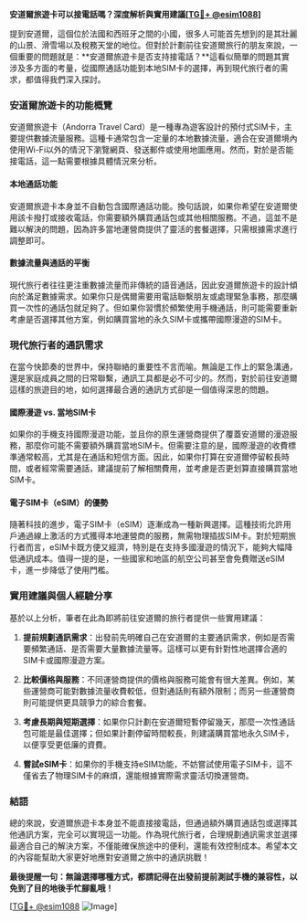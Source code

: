 **安道爾旅遊卡可以接電話嗎？深度解析與實用建議[[TG💪+ @esim1088](https://t.me/s/esim1088)]**

提到安道爾，這個位於法國和西班牙之間的小國，很多人可能首先想到的是其壯麗的山景、滑雪場以及稅務天堂的地位。但對於計劃前往安道爾旅行的朋友來說，一個重要的問題就是：**安道爾旅遊卡是否支持接電話？**這看似簡單的問題其實涉及多方面的考量，從國際通話功能到本地SIM卡的選擇，再到現代旅行者的需求，都值得我們深入探討。

### 安道爾旅遊卡的功能概覽

安道爾旅遊卡（Andorra Travel Card）是一種專為遊客設計的預付式SIM卡，主要提供數據流量服務。這種卡通常包含一定量的本地數據流量，適合在安道爾境內使用Wi-Fi以外的情況下瀏覽網頁、發送郵件或使用地圖應用。然而，對於是否能接電話，這一點需要根據具體情況來分析。

#### 本地通話功能
安道爾旅遊卡本身並不自動包含國際通話功能。換句話說，如果你希望在安道爾使用該卡撥打或接收電話，你需要額外購買通話包或其他相關服務。不過，這並不是難以解決的問題，因為許多當地運營商提供了靈活的套餐選擇，只需根據需求進行調整即可。

#### 數據流量與通話的平衡
現代旅行者往往更注重數據流量而非傳統的語音通話，因此安道爾旅遊卡的設計傾向於滿足數據需求。如果你只是偶爾需要用電話聯繫朋友或處理緊急事務，那麼購買一次性的通話包就足夠了。但如果你習慣於頻繁使用手機通話，則可能需要重新考慮是否選擇其他方案，例如購買當地的永久SIM卡或攜帶國際漫遊的SIM卡。

### 現代旅行者的通訊需求

在當今快節奏的世界中，保持聯絡的重要性不言而喻。無論是工作上的緊急溝通，還是家庭成員之間的日常聯繫，通訊工具都是必不可少的。然而，對於前往安道爾這樣的旅遊目的地，如何選擇最合適的通訊方式卻是一個值得深思的問題。

#### 國際漫遊 vs. 當地SIM卡

如果你的手機支持國際漫遊功能，並且你的原生運營商提供了覆蓋安道爾的漫遊服務，那麼你可能不需要額外購買當地SIM卡。但需要注意的是，國際漫遊的收費標準通常較高，尤其是在通話和短信方面。因此，如果你打算在安道爾停留較長時間，或者經常需要通話，建議提前了解相關費用，並考慮是否更划算直接購買當地SIM卡。

#### 電子SIM卡（eSIM）的優勢

隨著科技的進步，電子SIM卡（eSIM）逐漸成為一種新興選擇。這種技術允許用戶通過線上激活的方式獲得本地運營商的服務，無需物理插拔SIM卡。對於短期旅行者而言，eSIM卡既方便又經濟，特別是在支持多國漫遊的情況下，能夠大幅降低通訊成本。值得一提的是，一些國家和地區的航空公司甚至會免費贈送eSIM卡，進一步降低了使用門檻。

### 實用建議與個人經驗分享

基於以上分析，筆者在此為即將前往安道爾的旅行者提供一些實用建議：

1. **提前規劃通訊需求**：出發前先明確自己在安道爾的主要通訊需求，例如是否需要頻繁通話、是否需要大量數據流量等。這樣可以更有針對性地選擇合適的SIM卡或國際漫遊方案。

2. **比較價格與服務**：不同運營商提供的價格與服務可能會有很大差異。例如，某些運營商可能對數據流量收費較低，但對通話則有額外限制；而另一些運營商則可能提供更具競爭力的綜合套餐。

3. **考慮長期與短期選擇**：如果你只計劃在安道爾短暫停留幾天，那麼一次性通話包可能是最佳選擇；但如果計劃停留時間較長，則建議購買當地永久SIM卡，以便享受更低廉的資費。

4. **嘗試eSIM卡**：如果你的手機支持eSIM功能，不妨嘗試使用電子SIM卡，這不僅省去了物理SIM卡的麻煩，還能根據實際需求靈活切換運營商。

### 結語

總的來說，安道爾旅遊卡本身並不能直接接電話，但通過額外購買通話包或選擇其他通訊方案，完全可以實現這一功能。作為現代旅行者，合理規劃通訊需求並選擇最適合自己的解決方案，不僅能確保旅途中的便利，還能有效控制成本。希望本文的內容能幫助大家更好地應對安道爾之旅中的通訊挑戰！

**最後提醒一句：無論選擇哪種方式，都請記得在出發前提前測試手機的兼容性，以免到了目的地後手忙腳亂哦！**

[[TG💪+ @esim1088](https://t.me/s/esim1088) ![Image](https://i.postimg.cc/4NQfJmqS/Snipaste-2025-05-13-00-14-12.png)]